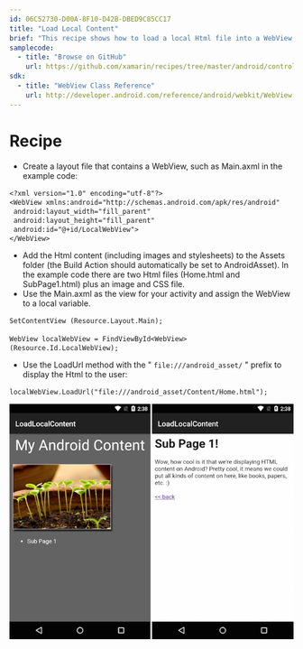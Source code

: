 ```yaml
---
id: 06C52730-D00A-8F10-D42B-DBED9C85CC17
title: "Load Local Content"
brief: "This recipe shows how to load a local Html file into a WebView."
samplecode:
  - title: "Browse on GitHub" 
    url: https://github.com/xamarin/recipes/tree/master/android/controls/webview/load_local_content
sdk:
  - title: "WebView Class Reference" 
    url: http://developer.android.com/reference/android/webkit/WebView.html
---
```


<a name="Recipe" class="injected"></a>


# Recipe

-  Create a layout file that contains a WebView, such as Main.axml in the example code:


```
<?xml version="1.0" encoding="utf-8"?>
<WebView xmlns:android="http://schemas.android.com/apk/res/android"
 android:layout_width="fill_parent"
 android:layout_height="fill_parent"
 android:id="@+id/LocalWebView">
</WebView>
```

-  Add the Html content (including images and stylesheets) to the Assets folder (the Build Action should automatically be set to AndroidAsset). In the example code there are two Html files (Home.html and SubPage1.html) plus an image and CSS file.
-  Use the Main.axml as the view for your activity and assign the WebView to a local variable.


```
SetContentView (Resource.Layout.Main);

WebView localWebView = FindViewById<WebView>(Resource.Id.LocalWebView);
```

-  Use the LoadUrl method with the " `file:///android_asset/` " prefix to display the Html to the user:


```
localWebView.LoadUrl("file:///android_asset/Content/Home.html");
```

 [ ![](Images/LoadLocalContent.png)](Images/LoadLocalContent.png)

